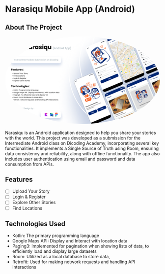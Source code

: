 # Narasiqu Mobile App (Android)

## About The Project

<div align="center">
  <img src="./Narasiqu Preview.png" alt="Narasiqu" width="auto" height="auto"  style="border-radius:50%">    
</div>
<br />
Narasiqu is an Android application designed to help you share your stories with the world. This project was developed as a submission for the Intermediate Android class on Dicoding Academy, incorporating several key functionalities. It implements a Single Source of Truth using Room, ensuring data consistency and reliability, along with offline functionality. The app also includes user authentication using email and password and data consumption from APIs.

## Features

- [ ] Upload Your Story
- [ ] Login & Register
- [ ] Explore Other Stories
- [ ] Find Locations

## Technologies Used

- Kotlin: The primary programming language
- Google Maps API: Display and Interact with location data
- Paging3: Implemented for pagination when showing lists of data, to efficiently load and display large datasets
- Room: Utilized as a local database to store data,
- Retrofit: Used for making network requests and handling API interactions
